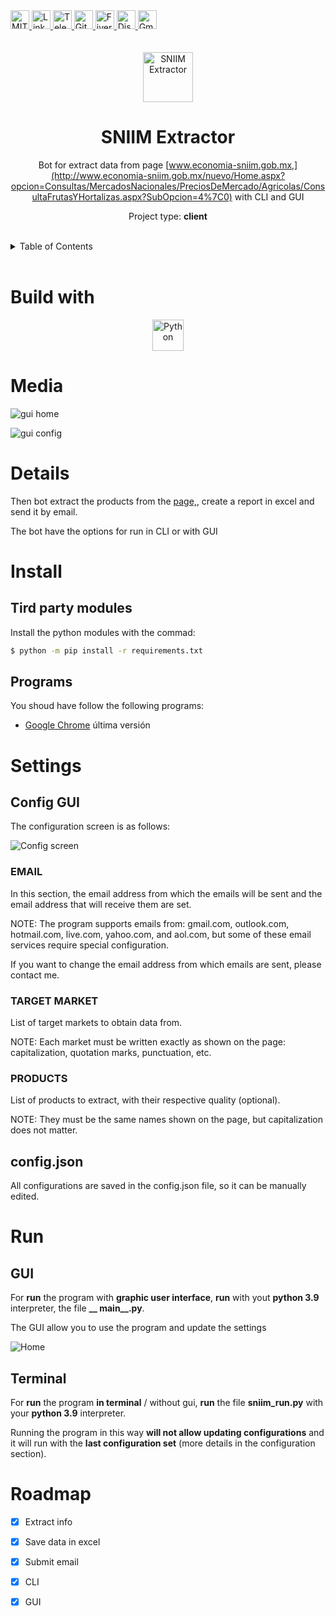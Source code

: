 <div><a href='https://github.com/darideveloper/SNIIM-Extractor/blob/master/LICENSE' target='_blank'>
            <img src='https://img.shields.io/github/license/darideveloper/SNIIM-Extractor.svg?style=for-the-badge' alt='MIT License' height='30px'/>
        </a><a href='https://www.linkedin.com/in/francisco-dari-hernandez-6456b6181/' target='_blank'>
                <img src='https://img.shields.io/static/v1?style=for-the-badge&message=LinkedIn&color=0A66C2&logo=LinkedIn&logoColor=FFFFFF&label=' alt='Linkedin' height='30px'/>
            </a><a href='https://t.me/darideveloper' target='_blank'>
                <img src='https://img.shields.io/static/v1?style=for-the-badge&message=Telegram&color=26A5E4&logo=Telegram&logoColor=FFFFFF&label=' alt='Telegram' height='30px'/>
            </a><a href='https://github.com/darideveloper' target='_blank'>
                <img src='https://img.shields.io/static/v1?style=for-the-badge&message=GitHub&color=181717&logo=GitHub&logoColor=FFFFFF&label=' alt='Github' height='30px'/>
            </a><a href='https://www.fiverr.com/darideveloper?up_rollout=true' target='_blank'>
                <img src='https://img.shields.io/static/v1?style=for-the-badge&message=Fiverr&color=222222&logo=Fiverr&logoColor=1DBF73&label=' alt='Fiverr' height='30px'/>
            </a><a href='https://discord.com/users/992019836811083826' target='_blank'>
                <img src='https://img.shields.io/static/v1?style=for-the-badge&message=Discord&color=5865F2&logo=Discord&logoColor=FFFFFF&label=' alt='Discord' height='30px'/>
            </a><a href='mailto:darideveloper@gmail.com?subject=Hello Dari Developer' target='_blank'>
                <img src='https://img.shields.io/static/v1?style=for-the-badge&message=Gmail&color=EA4335&logo=Gmail&logoColor=FFFFFF&label=' alt='Gmail' height='30px'/>
            </a></div><div align='center'><br><br><img src='https://github.com/darideveloper/SNIIM-Extractor/blob/master/logo.png?raw=true' alt='SNIIM Extractor' height='80px'/>

# SNIIM Extractor

Bot for extract data from page [www.economia-sniim.gob.mx,](http://www.economia-sniim.gob.mx/nuevo/Home.aspx?opcion=Consultas/MercadosNacionales/PreciosDeMercado/Agricolas/ConsultaFrutasYHortalizas.aspx?SubOpcion=4%7C0) with CLI and GUI

Project type: **client**

</div><br><details>
            <summary>Table of Contents</summary>
            <ol>
<li><a href='#buildwith'>Build With</a></li>
<li><a href='#media'>Media</a></li>
<li><a href='#details'>Details</a></li>
<li><a href='#install'>Install</a></li>
<li><a href='#settings'>Settings</a></li>
<li><a href='#run'>Run</a></li>
<li><a href='#roadmap'>Roadmap</a></li></ol>
        </details><br>

# Build with

<div align='center'><a href='https://www.python.org/' target='_blank'> <img src='https://cdn.svgporn.com/logos/python.svg' alt='Python' title='Python' height='50px'/> </a></div>

# Media

![gui home](https://github.com/darideveloper/SNIIM-Extractor/blob/master/imgs/home.PNG?raw=true)

![gui config](https://github.com/darideveloper/SNIIM-Extractor/blob/master/imgs/config.PNG?raw=true)

# Details

Then bot extract the products from the [page,](http://www.economia-sniim.gob.mx/nuevo/Home.aspx?opcion=Consultas/MercadosNacionales/PreciosDeMercado/Agricolas/ConsultaFrutasYHortalizas.aspx?SubOpcion=4%7C0), create a report in excel and send it by email.

The bot have the options for run in CLI or with GUI

# Install

## Tird party modules

Install the python modules with the commad:

``` bash
$ python -m pip install -r requirements.txt
```

## Programs

You shoud have follow the following programs:

* [Google Chrome](https://www.google.com/intl/es/chrome) última versión

# Settings

## Config GUI

The configuration screen is as follows:

![Config screen](https://i.imgur.com/X4SN2SB.png)

### EMAIL

In this section, the email address from which the emails will be sent and the email address that will receive them are set.

NOTE: The program supports emails from: gmail.com, outlook.com, hotmail.com, live.com, yahoo.com, and aol.com, but some of these email services require special configuration.

If you want to change the email address from which emails are sent, please contact me.

### TARGET MARKET

List of target markets to obtain data from.

NOTE: Each market must be written exactly as shown on the page: capitalization, quotation marks, punctuation, etc.

### PRODUCTS

List of products to extract, with their respective quality (optional).

NOTE: They must be the same names shown on the page, but capitalization does not matter.

## config.json

All configurations are saved in the config.json file, so it can be manually edited.

# Run

## GUI

For **run** the program with **graphic user interface**, **run** with yout **python 3.9** interpreter, the file **__ main__.py**.

The GUI allow you to use the program and update the settings

![Home](https://i.imgur.com/MxUmYe7.png)

## Terminal

For  **run** the program **in terminal** / without gui, **run** the file **sniim_run.py** with your **python 3.9** interpreter.

Running the program in this way **will not allow updating configurations** and it will run with the **last configuration set** (more details in the configuration section).

# Roadmap

* [X] Extract info
* [X] Save data in excel
* [X] Submit email
* [X] CLI
* [X] GUI

